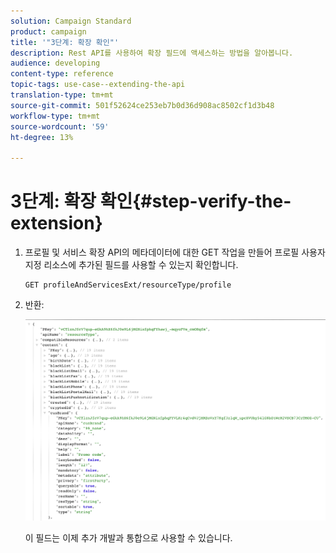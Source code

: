 ```yaml
---
solution: Campaign Standard
product: campaign
title: '"3단계: 확장 확인"'
description: Rest API를 사용하여 확장 필드에 액세스하는 방법을 알아봅니다.
audience: developing
content-type: reference
topic-tags: use-case--extending-the-api
translation-type: tm+mt
source-git-commit: 501f52624ce253eb7b0d36d908ac8502cf1d3b48
workflow-type: tm+mt
source-wordcount: '59'
ht-degree: 13%

---
```



# 3단계: 확장 확인{#step-verify-the-extension}

1. 프로필 및 서비스 확장 API의 메타데이터에 대한 GET 작업을 만들어 프로필 사용자 지정 리소스에 추가된 필드를 사용할 수 있는지 확인합니다.

   ```
   GET profileAndServicesExt/resourceType/profile
   ```

1. 반환:

   ![](assets/extendpandsapiview.png)

   이 필드는 이제 추가 개발과 통합으로 사용할 수 있습니다.

